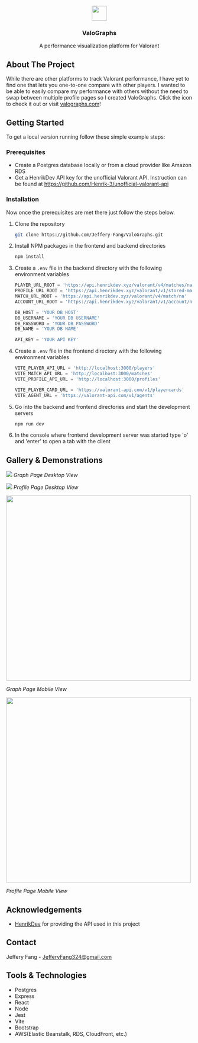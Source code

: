 <br />
<div align="center">
  <a href="https://Valographs.com">
    <img src='https://github.com/user-attachments/assets/b219ac30-3fce-459c-9fdc-8e027debbdc7' height='40' width='40'>
  </a>
  <h3 align="center">ValoGraphs</h3>
  <p align="center">
    A performance visualization platform for Valorant
    <br />
  </p>
</div>

## About The Project

While there are other platforms to track Valorant performance, I have yet to find one that lets you one-to-one compare with other players. I wanted to be able to easily compare my performance with others without the need to swap between multiple profile pages so I created ValoGraphs. Click the icon to check it out or visit [valographs.com](https://valographs.com)!

## Getting Started

To get a local version running follow these simple example steps:

### Prerequisites

-   Create a Postgres database locally or from a cloud provider like Amazon RDS
-   Get a HenrikDev API key for the unofficial Valorant API. Instruction can be found at https://github.com/Henrik-3/unofficial-valorant-api

### Installation

Now once the prerequisites are met there just follow the steps below.

1. Clone the repository

    ```sh
    git clone https://github.com/Jeffery-Fang/ValoGraphs.git
    ```

2. Install NPM packages in the frontend and backend directories

    ```sh
    npm install
    ```

3. Create a `.env` file in the backend directory with the following environment variables

    ```js
    PLAYER_URL_ROOT = 'https://api.henrikdev.xyz/valorant/v4/matches/na/pc'
    PROFILE_URL_ROOT = 'https://api.henrikdev.xyz/valorant/v1/stored-matches/na'
    MATCH_URL_ROOT = 'https://api.henrikdev.xyz/valorant/v4/match/na'
    ACCOUNT_URL_ROOT = 'https://api.henrikdev.xyz/valorant/v1/account/na'

    DB_HOST = 'YOUR DB HOST'
    DB_USERNAME = 'YOUR DB USERNAME'
    DB_PASSWORD = 'YOUR DB PASSWORD'
    DB_NAME = 'YOUR DB NAME'

    API_KEY = 'YOUR API KEY'
    ```

4. Create a `.env` file in the frontend directory with the following environment variables

    ```js
    VITE_PLAYER_API_URL = 'http://localhost:3000/players'
    VITE_MATCH_API_URL = 'http://localhost:3000/matches'
    VITE_PROFILE_API_URL = 'http://localhost:3000/profiles'

    VITE_PLAYER_CARD_URL = 'https://valorant-api.com/v1/playercards'
    VITE_AGENT_URL = 'https://valorant-api.com/v1/agents'
    ```

5. Go into the backend and frontend directories and start the development servers

    ```sh
    npm run dev
    ```

6. In the console where frontend development server was started type 'o' and 'enter' to open a tab with the client

## Gallery & Demonstrations

<img src='https://github.com/user-attachments/assets/1f284bd9-cb90-4b13-8087-dd85a4480df4'></img>
_Graph Page Desktop View_

<img src='https://github.com/user-attachments/assets/2eb82719-7463-4b22-9c37-7f76d6af804b'></img>
_Profile Page Desktop View_

<img src='https://github.com/user-attachments/assets/8e68be93-91ed-4c1e-a98e-ae2d1013db34' width="auto" height="500"></img>

_Graph Page Mobile View_

<img src='https://github.com/user-attachments/assets/65b598e8-e2cf-4312-ae90-edc61489301b' width="auto" height="500"></img>

_Profile Page Mobile View_

## Acknowledgements

-   [HenrikDev](https://github.com/Henrik-3/unofficial-valorant-api) for providing the API used in this project

## Contact

Jeffery Fang - JefferyFang324@gmail.com

## Tools & Technologies

-   Postgres
-   Express
-   React
-   Node
-   Jest
-   Vite
-   Bootstrap
-   AWS(Elastic Beanstalk, RDS, CloudFront, etc.)
